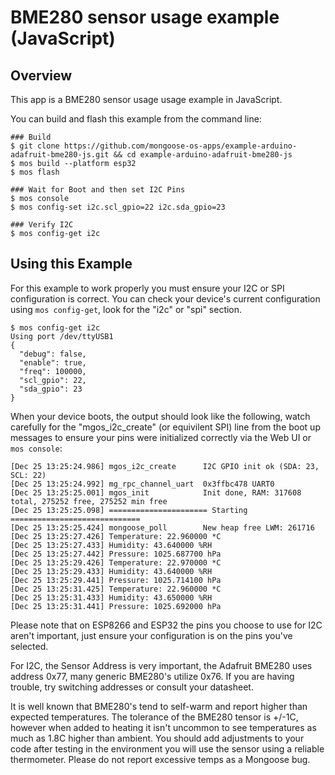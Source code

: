# BME280 sensor usage example (JavaScript)

## Overview

This app is a BME280 sensor usage usage example in JavaScript.

You can build and flash this example from the command line:

```
### Build
$ git clone https://github.com/mongoose-os-apps/example-arduino-adafruit-bme280-js.git && cd example-arduino-adafruit-bme280-js
$ mos build --platform esp32
$ mos flash

### Wait for Boot and then set I2C Pins
$ mos console
$ mos config-set i2c.scl_gpio=22 i2c.sda_gpio=23

### Verify I2C
$ mos config-get i2c
```

## Using this Example

For this example to work properly you must ensure your I2C or SPI configuration is correct.  You can check your device's current configuration using `mos config-get`, look for the "i2c" or "spi" section.

```
$ mos config-get i2c
Using port /dev/ttyUSB1
{
  "debug": false,
  "enable": true,
  "freq": 100000,
  "scl_gpio": 22,
  "sda_gpio": 23
}
```

When your device boots, the output should look like the following, watch carefully for the "mgos_i2c_create" (or equivilent SPI) line from the boot up messages to ensure your pins were initialized correctly via the Web UI or `mos console`:

```
[Dec 25 13:25:24.986] mgos_i2c_create      I2C GPIO init ok (SDA: 23, SCL: 22)
[Dec 25 13:25:24.992] mg_rpc_channel_uart  0x3ffbc478 UART0
[Dec 25 13:25:25.001] mgos_init            Init done, RAM: 317608 total, 275252 free, 275252 min free
[Dec 25 13:25:25.098] ====================== Starting =============================
[Dec 25 13:25:25.424] mongoose_poll        New heap free LWM: 261716
[Dec 25 13:25:27.426] Temperature: 22.960000 *C
[Dec 25 13:25:27.433] Humidity: 43.640000 %RH
[Dec 25 13:25:27.442] Pressure: 1025.687700 hPa
[Dec 25 13:25:29.426] Temperature: 22.970000 *C
[Dec 25 13:25:29.433] Humidity: 43.640000 %RH
[Dec 25 13:25:29.441] Pressure: 1025.714100 hPa
[Dec 25 13:25:31.425] Temperature: 22.960000 *C
[Dec 25 13:25:31.433] Humidity: 43.650000 %RH
[Dec 25 13:25:31.441] Pressure: 1025.692000 hPa
```

Please note that on ESP8266 and ESP32 the pins you choose to use for I2C aren't important, just ensure your configuration is on the pins you've selected.

For I2C, the Sensor Address is very important, the Adafruit BME280 uses address 0x77, many generic BME280's utilize 0x76.  If you are having trouble, try switching addresses or consult your datasheet.

It is well known that BME280's tend to self-warm and report higher than expected temperatures.  The tolerance of the BME280 tensor is +/-1C, however when added to heating it isn't uncommon to see temperatures as much as 1.8C higher than ambient.  You should add adjustments to your code after testing in the environment you will use the sensor using a reliable thermometer.  Please do not report excessive temps as a Mongoose bug.
